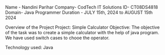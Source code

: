 Name - Nandini Parihar
Company- CodTech IT Solutions
ID- CT08DS4818
Domain- Java Programmer 
Duration - JULY 15th, 2024 to AUGUST 15th 2024

Overview of the Project
Project: Simple Calculator
Objective: 
The objective of the task was to create a simple calculator with the help of java program. We have used switch cases to chooe the operator.

Technology used:
Java
